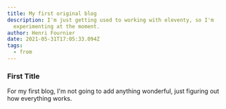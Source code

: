 ```yaml
---
title: My first original blog
description: I'm just getting used to working with eleventy, so I'm
  experimenting at the moment.
author: Henri Fournier
date: 2021-05-31T17:05:33.094Z
tags:
  - from
---
```

### First Title
For my first blog, I'm not going to add anything wonderful, just figuring out how everything works.